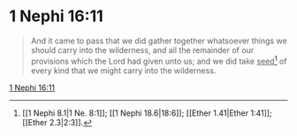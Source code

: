 # 1 Nephi 16:11

> And it came to pass that we did gather together whatsoever things we should carry into the wilderness, and all the remainder of our provisions which the Lord had given unto us; and we did take <u>seed</u>[^a] of every kind that we might carry into the wilderness.

[1 Nephi 16:11](https://www.churchofjesuschrist.org/study/scriptures/bofm/1-ne/16?lang=eng&id=p11#p11)


[^a]: [[1 Nephi 8.1|1 Ne. 8:1]]; [[1 Nephi 18.6|18:6]]; [[Ether 1.41|Ether 1:41]]; [[Ether 2.3|2:3]].  
